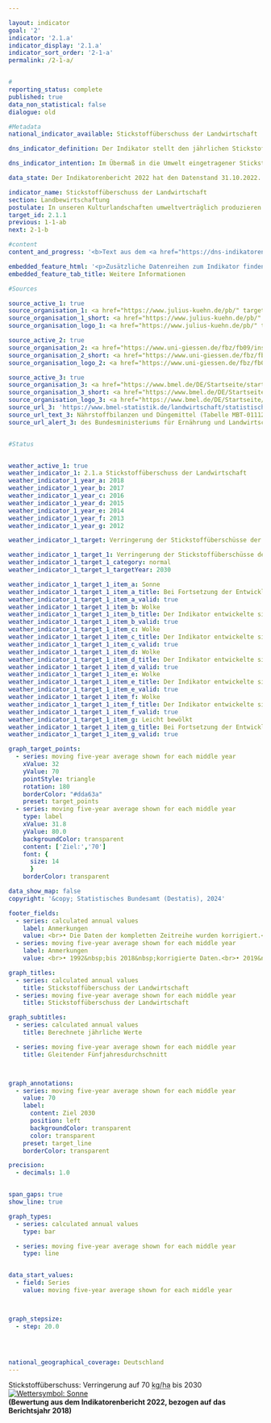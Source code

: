 ```yaml
---

layout: indicator        
goal: '2'        
indicator: '2.1.a'        
indicator_display: '2.1.a'        
indicator_sort_order: '2-1-a'        
permalink: /2-1-a/        


#
reporting_status: complete        
published: true        
data_non_statistical: false        
dialogue: old

#Metadata        
national_indicator_available: Stickstoffüberschuss der Landwirtschaft        

dns_indicator_definition: Der Indikator stellt den jährlichen Stickstoffüberschuss für den Sektor Landwirtschaft, berechnet als Stickstoffzufuhr abzüglich Abfuhr von Stickstoff, in Kilogramm (<abbr title="Kilogramm" tabindex="0">kg</abbr>) je Hektar (<abbr title="Hektar" tabindex="0">ha</abbr>) und Jahr landwirtschaftlich genutzter Fläche dar.        

dns_indicator_intention: Im Übermaß in die Umwelt eingetragener Stickstoff führt zur Belastung von Grund- und Oberflächenwasser, zur Überversorgung von Binnengewässern, Meeren und Landökosystemen mit Nährstoffen (Eutrophierung), zur Entstehung von Treibhausgasen und versauernden Luftschadstoffen mit negativen Folgen für Klima, Artenvielfalt und Landschaftsqualität. Für den Zeitraum 2028&nbsp;bis 2032&nbsp;soll im Mittel eine Verringerung der Stickstoffüberschüsse der Gesamtbilanz für Deutschland auf 70&nbsp;Kilogramm je Hektar landwirtschaftlich genutzter Fläche pro Jahr erreicht werden.        

data_state: Der Indikatorenbericht 2022 hat den Datenstand 31.10.2022. Die Daten auf dieser Plattform werden regelmäßig aktualisiert, sodass online aktuellere Daten verfügbar sein können als im <a href="https://dns-indikatoren.de/publications_reports/">Indikatorenbericht 2022</a> veröffentlicht.        

indicator_name: Stickstoffüberschuss der Landwirtschaft        
section: Landbewirtschaftung        
postulate: In unseren Kulturlandschaften umweltverträglich produzieren        
target_id: 2.1.1        
previous: 1-1-ab        
next: 2-1-b        

#content         
content_and_progress: '<b>Text aus dem <a href="https://dns-indikatoren.de/publications_reports/">Indikatorenbericht 2022&nbsp;</a></b><br><br>Bei der Berechnung des Indikators werden Stickstoffzufuhren durch Düngemittel, aus biologischer Stickstofffixierung, durch atmosphärische Einträge, durch Saat- und Pflanzgut sowie durch Futtermittel berücksichtigt. Die Stickstoffabfuhr erfolgt über pflanzliche und tierische Marktprodukte. Der überschüssige Stickstoff kann in gasförmiger Form in die Atmosphäre entweichen, sich im Boden anreichern oder in Richtung Grundwasser verlagern. Dadurch kann es letztendlich auch zu einem Stickstoffeintrag in Flüsse oder andere Ökosysteme kommen. Der Stickstoffüberschuss der Landwirtschaft beeinflusst hierdurch direkt die Entwicklung der Indikatoren <a href="https://dns-indikatoren.de/6-1-b">6.1.b</a> „Nitrat im Grundwasser“, <a href="https://dns-indikatoren.de/14-1-a">14.1.a</a> „Stickstoffeintrag über die Zuflüsse in Nord- und Ostsee“ und <a href="https://dns-indikatoren.de/15-2">15.2</a>&nbsp;„Eutrophierung der Ökosysteme“. Bei dem Indikator <a href="https://dns-indikatoren.de/3-2-a">3.2.a</a> „Emissionen von Luftschadstoffen“ hat der Eintrag von Stickstoff aus der Landwirtschaft in die Atmosphäre Auswirkungen auf die Entstehung von Stickstoffdioxiden und Ammoniak.<br><br>Der Indikator wird vom Institut für Pflanzenbau und Bodenkunde des Julius Kühn-Instituts und vom Institut für Landschaftsökologie und Ressourcenmanagement der Universität Gießen berechnet. Im Jahr 2020&nbsp;waren Düngemittel mit 51,1&nbsp;% (86&nbsp;<abbr title="Kilogramm pro Hektar" tabindex="0">kg/ha</abbr>) die wichtigste Komponente der Stickstoffzufuhr in der Gesamtbilanz. Daneben trugen Futtermittel mit 36,9&nbsp;% (62&nbsp;<abbr title="Kilogramm pro Hektar" tabindex="0">kg/ha</abbr>), die biologische Stickstofffixierung mit 8,2&nbsp;% (14&nbsp;<abbr title="Kilogramm pro Hektar" tabindex="0">kg/ha</abbr>) und die außerlandwirtschaftlichen Emissionen mit 1,9&nbsp;% (3&nbsp;<abbr title="Kilogramm pro Hektar" tabindex="0">kg/ha</abbr>) substanziell zur Stickstoffzufuhr bei.<br><br>Die Berechnung des Indikators basiert auf dem gleitenden Fünfjahresdurchschnitt, bei dem der Mittelwert aus Werten von fünf Berichtsjahren gebildet wird. Der gleitende Fünfjahresdurchschnitt gibt jeweils den Wert für das mittlere der fünf Berichtsjahre an. Hierdurch werden witterungs- und marktabhängige jährliche Schwankungen geglättet, die nicht von den landwirtschaftlichen Betrieben beeinflusst werden können. Der Indikator trifft keine Aussage zur regionalen Verteilung der Stickstoffüberschüsse.<br><br>Der gleitende Fünfjahresdurchschnitt des Stickstoffsaldos sank im Zeitraum von 1992&nbsp;bis 2018&nbsp;um 25,4&nbsp;% (von 116,6&nbsp;auf 87,0&nbsp;Kilogramm je Hektar und Jahr). Dabei sank der Stickstoffüberschuss zu Beginn der Zeitreihe bis zum Jahr 2010. Gründe hierfür waren vor allem der reduzierte Düngemitteleinsatz und abnehmende Tierbestände in den neuen Bundesländern.<br><br>Bis zum Jahr 2015&nbsp;stagnierten die Stickstoffüberschüsse. In diesem Zeitraum waren ein leichter Rückgang beim Einsatz mineralischer Düngemittel und höhere Erntemengen aufgrund des technischen Fortschritts in der Pflanzenproduktion und &#8209;züchtung (effizientere Stickstoffdüngung, Sortenspektrum) zu verzeichnen. Gleichzeitig wurde der Anbauumfang ertragsstarker Kulturarten (Mais, Weizen) ausgeweitet sowie die Futterverwertung bei den Nutztieren verbessert.<br><br>Seit dem Jahr 2015&nbsp;hat sich der Stickstoffüberschuss wieder nach unten bewegt und sank zuletzt deutlich um 4,9&nbsp;% im Jahr 2018. Inwieweit dieser positive Trend neben den extremen agrarklimatischen Bedingungen (Dürre 2018&nbsp;bis 2020) auch der novellierten Düngeverordnung 2017&nbsp;zugerechnet werden kann, ist derzeit noch unklar. Nur wenn sich der aktuelle Trend weiter verfestigt, was sich in den nächsten Jahren zeigen wird, kann das Ziel einer Verringerung auf 70&nbsp;<abbr title="Kilogramm pro Hektar" tabindex="0">kg/ha</abbr> erreicht werden.'        

embedded_feature_html: '<p>Zusätzliche Datenreihen zum Indikator finden Sie <a href="https://dns-indikatoren.de/public/AddInfos/de/2_1_a.pdf" target="_blank" >hier</a>.</p><br><small>Hinweis: PDF-Dokumente können Sie sich (je nach Browsereinstellung) direkt in Ihrem Browser anzeigen lassen oder Sie laden das PDF-Dokument herunter und öffnen es mit einem PDF-Reader Ihrer Wahl. Eine Anleitung wie Sie für ausgewählte Browser die entsprechende Einstellung ändern können, finden Sie <a href="https://dns-indikatoren.de/guidance/">hier</a>.</small>'
embedded_feature_tab_title: Weitere Informationen        

#Sources        

source_active_1: true
source_organisation_1: <a href="https://www.julius-kuehn.de/pb/" target="_blank" onclick="return confirm_alert('des Instituts für Pflanzenbau und Bodenkunde des Julius Kühn-Institut', 'De')">Institut für Pflanzenbau und Bodenkunde des Julius Kühn-Institut</a>
source_organisation_1_short: <a href="https://www.julius-kuehn.de/pb/" target="_blank" onclick="return confirm_alert('des Instituts für Pflanzenbau und Bodenkunde des Julius Kühn-Institut', 'De')">Institut für Pflanzenbau und Bodenkunde des Julius Kühn-Institut</a>
source_organisation_logo_1: <a href="https://www.julius-kuehn.de/pb/" target="_blank" onclick="return confirm_alert('des Instituts für Pflanzenbau und Bodenkunde des Julius Kühn-Institut', 'De')"><img src="https://dns-indikatoren.de/public/OrgImgDe/jki.png" alt="Institut für Pflanzenbau und Bodenkunde des Julius Kühn-Institut" title=" Klicken Sie hier um zur Homepage der Organisation Institut für Pflanzenbau und Bodenkunde des Julius Kühn-Institut zu gelangen." style="height:60px; width:148px; border:transparent"/></a>

source_active_2: true
source_organisation_2: <a href="https://www.uni-giessen.de/fbz/fb09/institute/ilr" target="_blank" onclick="return confirm_alert('der Universität Gießen', 'De')">Institut für Landschaftsökologie und Ressourcenmanagement der Universität Gießen</a>
source_organisation_2_short: <a href="https://www.uni-giessen.de/fbz/fb09/institute/ilr" target="_blank" onclick="return confirm_alert('der Universität Gießen', 'De')">Institut für Landschaftsökologie und Ressourcenmanagement der Universität Gießen</a>
source_organisation_logo_2: <a href="https://www.uni-giessen.de/fbz/fb09/institute/ilr" target="_blank" onclick="return confirm_alert('der Universität Gießen', 'De')"><img src="https://dns-indikatoren.de/public/OrgImgDe/ug.png" alt="Institut für Landschaftsökologie und Ressourcenmanagement der Universität Gießen" title=" Klicken Sie hier um zur Homepage der Organisation Institut für Landschaftsökologie und Ressourcenmanagement der Universität Gießen zu gelangen." style="height:60px; width:148px; border:transparent"/></a>

source_active_3: true
source_organisation_3: <a href="https://www.bmel.de/DE/Startseite/startseite_node.html" target="_blank" onclick="return confirm_alert('des Bundesministeriums für Ernährung und Landwirtschaft', 'De')">Bundesministerium für Ernährung und Landwirtschaft</a>
source_organisation_3_short: <a href="https://www.bmel.de/DE/Startseite/startseite_node.html" target="_blank" onclick="return confirm_alert('des Bundesministeriums für Ernährung und Landwirtschaft', 'De')">Bundesministerium für Ernährung und Landwirtschaft</a>
source_organisation_logo_3: <a href="https://www.bmel.de/DE/Startseite/startseite_node.html" target="_blank" onclick="return confirm_alert('des Bundesministeriums für Ernährung und Landwirtschaft', 'De')"><img src="https://dns-indikatoren.de/public/OrgImgDe/bmel.png" alt="Bundesministerium für Ernährung und Landwirtschaft" title=" Klicken Sie hier um zur Homepage der Organisation Bundesministerium für Ernährung und Landwirtschaft zu gelangen." style="height:60px; width:148px; border:transparent"/></a>
source_url_3: 'https://www.bmel-statistik.de/landwirtschaft/statistischer-monatsbericht-des-bmel-kapitel-a-landwirtschaft/'
source_url_text_3: Nährstoffbilanzen und Düngemittel (Tabelle MBT-0111260-0000)
source_url_alert_3: des Bundesministeriums für Ernährung und Landwirtschaft


#Status        


weather_active_1: true
weather_indicator_1: 2.1.a Stickstoffüberschuss der Landwirtschaft
weather_indicator_1_year_a: 2018
weather_indicator_1_year_b: 2017
weather_indicator_1_year_c: 2016
weather_indicator_1_year_d: 2015
weather_indicator_1_year_e: 2014
weather_indicator_1_year_f: 2013
weather_indicator_1_year_g: 2012

weather_indicator_1_target: Verringerung der Stickstoffüberschüsse der Gesamtbilanz für Deutschland auf 70&nbsp;Kilogramm je Hektar landwirtschaftlich genutzter Fläche im Jahresmittel 2028-2032

weather_indicator_1_target_1: Verringerung der Stickstoffüberschüsse der Gesamtbilanz für Deutschland auf 70&nbsp;Kilogramm je Hektar landwirtschaftlich genutzter Fläche im Jahresmittel 2028-2032
weather_indicator_1_target_1_category: normal
weather_indicator_1_target_1_targetYear: 2030

weather_indicator_1_target_1_item_a: Sonne
weather_indicator_1_target_1_item_a_title: Bei Fortsetzung der Entwicklung aus 2018 wäre der Zielwert erreicht oder um weniger als 5&nbsp;% der Differenz zwischen Zielwert und dem Wert aus 2018 verfehlt worden.
weather_indicator_1_target_1_item_a_valid: true
weather_indicator_1_target_1_item_b: Wolke
weather_indicator_1_target_1_item_b_title: Der Indikator entwickelte sich in 2017 zwar in die gewünschte Richtung auf das Ziel zu, bei Fortsetzung der Entwicklung wäre das Ziel im Zieljahr aber um mehr als 20 % der Differenz zwischen Zielwert und dem Wert aus 2017 verfehlt worden.
weather_indicator_1_target_1_item_b_valid: true
weather_indicator_1_target_1_item_c: Wolke
weather_indicator_1_target_1_item_c_title: Der Indikator entwickelte sich in 2016 zwar in die gewünschte Richtung auf das Ziel zu, bei Fortsetzung der Entwicklung wäre das Ziel im Zieljahr aber um mehr als 20 % der Differenz zwischen Zielwert und dem Wert aus 2016 verfehlt worden.
weather_indicator_1_target_1_item_c_valid: true
weather_indicator_1_target_1_item_d: Wolke
weather_indicator_1_target_1_item_d_title: Der Indikator entwickelte sich in 2015 zwar in die gewünschte Richtung auf das Ziel zu, bei Fortsetzung der Entwicklung wäre das Ziel im Zieljahr aber um mehr als 20 % der Differenz zwischen Zielwert und dem Wert aus 2015 verfehlt worden.
weather_indicator_1_target_1_item_d_valid: true
weather_indicator_1_target_1_item_e: Wolke
weather_indicator_1_target_1_item_e_title: Der Indikator entwickelte sich in 2014 zwar in die gewünschte Richtung auf das Ziel zu, bei Fortsetzung der Entwicklung wäre das Ziel im Zieljahr aber um mehr als 20 % der Differenz zwischen Zielwert und dem Wert aus 2014 verfehlt worden.
weather_indicator_1_target_1_item_e_valid: true
weather_indicator_1_target_1_item_f: Wolke
weather_indicator_1_target_1_item_f_title: Der Indikator entwickelte sich in 2013 zwar in die gewünschte Richtung auf das Ziel zu, bei Fortsetzung der Entwicklung wäre das Ziel im Zieljahr aber um mehr als 20 % der Differenz zwischen Zielwert und dem Wert aus 2013 verfehlt worden.
weather_indicator_1_target_1_item_f_valid: true
weather_indicator_1_target_1_item_g: Leicht bewölkt
weather_indicator_1_target_1_item_g_title: Bei Fortsetzung der Entwicklung von 2012 wäre das Ziel um mindestens 5&nbsp;%, aber maximal um 20&nbsp;% der Differenz zwischen Zielwert und dem Wert aus 2012 verfehlt worden.
weather_indicator_1_target_1_item_g_valid: true        

graph_target_points:
  - series: moving five-year average shown for each middle year
    xValue: 32
    yValue: 70
    pointStyle: triangle
    rotation: 180
    borderColor: "#dda63a"
    preset: target_points
  - series: moving five-year average shown for each middle year
    type: label
    xValue: 31.8
    yValue: 80.0
    backgroundColor: transparent
    content: ['Ziel:','70']
    font: {
      size: 14
      }
    borderColor: transparent        

data_show_map: false        
copyright: '&copy; Statistisches Bundesamt (Destatis), 2024'        

footer_fields:
  - series: calculated annual values
    label: Anmerkungen
    value: <br>• Die Daten der kompletten Zeitreihe wurden korrigiert.<br>• Datenbasis für 1990&nbsp;zum Teil unsicher.<br>• 2021&nbsp;vorläufige Daten.
  - series: moving five-year average shown for each middle year
    label: Anmerkungen
    value: <br>• 1992&nbsp;bis 2018&nbsp;korrigierte Daten.<br>• 2019&nbsp;vorläufige Daten.        

graph_titles:
  - series: calculated annual values
    title: Stickstoffüberschuss der Landwirtschaft
  - series: moving five-year average shown for each middle year
    title: Stickstoffüberschuss der Landwirtschaft        

graph_subtitles:
  - series: calculated annual values
    title: Berechnete jährliche Werte

  - series: moving five-year average shown for each middle year
    title: Gleitender Fünfjahresdurchschnitt



graph_annotations:
  - series: moving five-year average shown for each middle year
    value: 70
    label:
      content: Ziel 2030
      position: left
      backgroundColor: transparent
      color: transparent
    preset: target_line
    borderColor: transparent        

precision:
  - decimals: 1.0


span_gaps: true        
show_line: true        

graph_types:
  - series: calculated annual values
    type: bar

  - series: moving five-year average shown for each middle year
    type: line


data_start_values:
  - field: Series
    value: moving five-year average shown for each middle year        



graph_stepsize:
  - step: 20.0




national_geographical_coverage: Deutschland                
---
```



<div>
  <div class="my-header">
    <label class="default">Stickstoffüberschuss: Verringerung auf 70&nbsp;<abbr title="Kilogramm pro Hektar" tabindex="0">kg/ha</abbr> bis 2030
      <a href="https://dns-indikatoren.de/status"><img src="https://sdg-indikatoren.de/public/Wettersymbole/Sonne.png" title="Bei Fortsetzung der Entwicklung aus 2018 wäre der Zielwert erreicht oder um weniger als 5&nbsp;% der Differenz zwischen Zielwert und dem Wert aus 2018 verfehlt worden." alt="Wettersymbol: Sonne"/>
      </a>
    </label>
  </div>
</div>
<div class="my-header-note">
  <label class="default"><b>(Bewertung aus dem Indikatorenbericht 2022, bezogen auf das Berichtsjahr 2018)
  </b></label>
</div>
